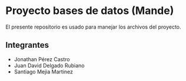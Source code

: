 # Proyecto bases de datos (Mande)

El presente repositorio es usado para manejar los archivos del proyecto.

## Integrantes

- Jonathan Pérez Castro
- Juan David Delgado Rubiano
- Santiago Mejia Martinez 
